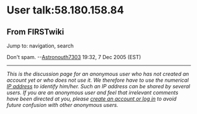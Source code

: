 # User talk:58.180.158.84

## From FIRSTwiki

Jump to: navigation, search

Don't spam. --[Astronouth7303](User:Astronouth7303 "User:Astronouth7303") 19:32, 7 Dec 2005 (EST)

--------------------------------------------------------------------------------

_This is the discussion page for an anonymous user who has not created an account yet or who does not use it. We therefore have to use the numerical [IP address](http://www.wikipedia.org/wiki/IP_address "wikipedia:IP_address") to identify him/her. Such an IP address can be shared by several users. If you are an anonymous user and feel that irrelevant comments have been directed at you, please [create an account or log in](Special:Userlogin "Special:Userlogin") to avoid future confusion with other anonymous users._
